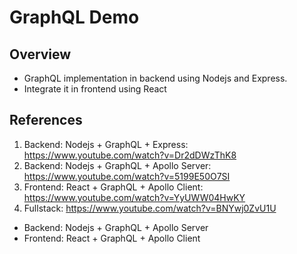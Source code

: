 # GraphQL Demo

## Overview

- GraphQL implementation in backend using Nodejs and Express.
- Integrate it in frontend using React

## References

1. Backend: Nodejs + GraphQL + Express: https://www.youtube.com/watch?v=Dr2dDWzThK8
2. Backend: Nodejs + GraphQL + Apollo Server: https://www.youtube.com/watch?v=5199E50O7SI
3. Frontend: React + GraphQL + Apollo Client: https://www.youtube.com/watch?v=YyUWW04HwKY
4. Fullstack: https://www.youtube.com/watch?v=BNYwj0ZvU1U

- Backend: Nodejs + GraphQL + Apollo Server
- Frontend: React + GraphQL + Apollo Client
